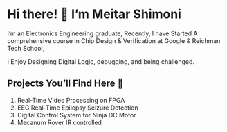 # Hi there! 👋 I’m Meitar Shimoni

I’m an Electronics Engineering graduate,
Recently, I have Started A comprehensive course in Chip Design & Verification at Google & Reichman Tech School,

I Enjoy Designing Digital Logic, debugging, and being challenged.


## Projects You’ll Find Here 🚀 
1. Real-Time Video Processing on FPGA
2. EEG Real-Time Epilepsy Seizure Detection
3. Digital Control System for Ninja DC Motor
4. Mecanum Rover IR controlled
